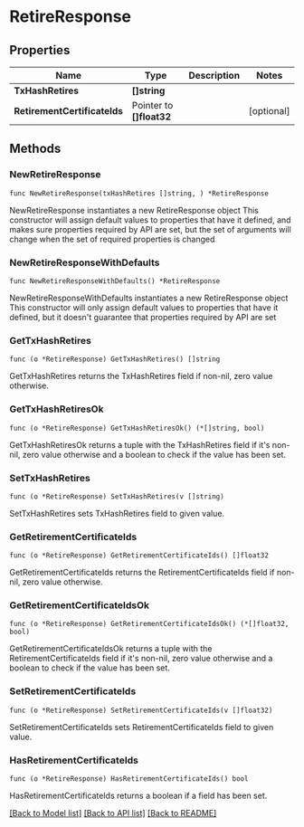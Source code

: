 # RetireResponse

## Properties

Name | Type | Description | Notes
------------ | ------------- | ------------- | -------------
**TxHashRetires** | **[]string** |  | 
**RetirementCertificateIds** | Pointer to **[]float32** |  | [optional] 

## Methods

### NewRetireResponse

`func NewRetireResponse(txHashRetires []string, ) *RetireResponse`

NewRetireResponse instantiates a new RetireResponse object
This constructor will assign default values to properties that have it defined,
and makes sure properties required by API are set, but the set of arguments
will change when the set of required properties is changed

### NewRetireResponseWithDefaults

`func NewRetireResponseWithDefaults() *RetireResponse`

NewRetireResponseWithDefaults instantiates a new RetireResponse object
This constructor will only assign default values to properties that have it defined,
but it doesn't guarantee that properties required by API are set

### GetTxHashRetires

`func (o *RetireResponse) GetTxHashRetires() []string`

GetTxHashRetires returns the TxHashRetires field if non-nil, zero value otherwise.

### GetTxHashRetiresOk

`func (o *RetireResponse) GetTxHashRetiresOk() (*[]string, bool)`

GetTxHashRetiresOk returns a tuple with the TxHashRetires field if it's non-nil, zero value otherwise
and a boolean to check if the value has been set.

### SetTxHashRetires

`func (o *RetireResponse) SetTxHashRetires(v []string)`

SetTxHashRetires sets TxHashRetires field to given value.


### GetRetirementCertificateIds

`func (o *RetireResponse) GetRetirementCertificateIds() []float32`

GetRetirementCertificateIds returns the RetirementCertificateIds field if non-nil, zero value otherwise.

### GetRetirementCertificateIdsOk

`func (o *RetireResponse) GetRetirementCertificateIdsOk() (*[]float32, bool)`

GetRetirementCertificateIdsOk returns a tuple with the RetirementCertificateIds field if it's non-nil, zero value otherwise
and a boolean to check if the value has been set.

### SetRetirementCertificateIds

`func (o *RetireResponse) SetRetirementCertificateIds(v []float32)`

SetRetirementCertificateIds sets RetirementCertificateIds field to given value.

### HasRetirementCertificateIds

`func (o *RetireResponse) HasRetirementCertificateIds() bool`

HasRetirementCertificateIds returns a boolean if a field has been set.


[[Back to Model list]](../README.md#documentation-for-models) [[Back to API list]](../README.md#documentation-for-api-endpoints) [[Back to README]](../README.md)


